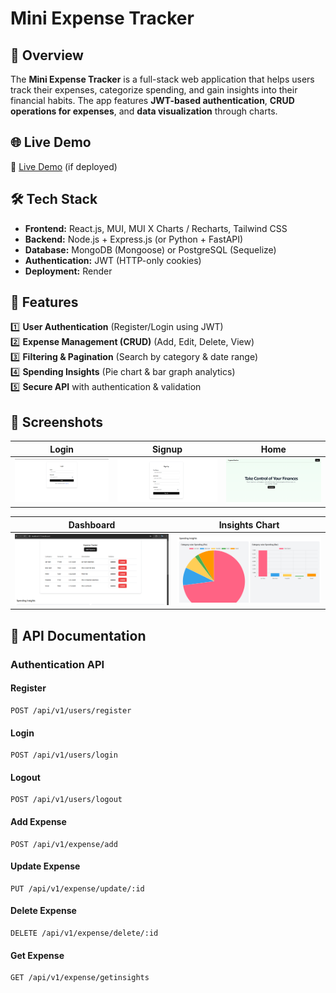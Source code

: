 # Mini Expense Tracker

## 🚀 Overview

The **Mini Expense Tracker** is a full-stack web application that helps users track their expenses, categorize spending, and gain insights into their financial habits. The app features **JWT-based authentication**, **CRUD operations for expenses**, and **data visualization** through charts.

## 🌐 Live Demo

🔗 [Live Demo](https://expense-tracker-frontend-yrfq.onrender.com/) (if deployed)

## 🛠️ Tech Stack

- **Frontend:** React.js, MUI, MUI X Charts / Recharts, Tailwind CSS
- **Backend:** Node.js + Express.js (or Python + FastAPI)
- **Database:** MongoDB (Mongoose) or PostgreSQL (Sequelize)
- **Authentication:** JWT (HTTP-only cookies)
- **Deployment:** Render

## 🌟 Features

1️⃣ **User Authentication** (Register/Login using JWT)  
2️⃣ **Expense Management (CRUD)** (Add, Edit, Delete, View)  
3️⃣ **Filtering & Pagination** (Search by category & date range)  
4️⃣ **Spending Insights** (Pie chart & bar graph analytics)  
5️⃣ **Secure API** with authentication & validation

## 📸 Screenshots

| Login                               | Signup                                | Home                              |
| ----------------------------------- | ------------------------------------- | --------------------------------- |
| ![Login](./client/public/login.png) | ![Signup](./client/public/signup.png) | ![Home](./client/public/home.png) |

| Dashboard                                   | Insights Chart                            |
| ------------------------------------------- | ----------------------------------------- |
| ![Dashboard](./client/public/dashboard.png) | ![Insights](./client/public/insights.png) |

## 📜 API Documentation

### **Authentication API**

#### **Register**

```http
POST /api/v1/users/register
```

#### **Login**

```http
POST /api/v1/users/login
```

#### **Logout**

```http
POST /api/v1/users/logout
```

#### **Add Expense**

```http
POST /api/v1/expense/add
```

#### **Update Expense**

```http
PUT /api/v1/expense/update/:id
```

#### **Delete Expense**

```http
DELETE /api/v1/expense/delete/:id
```

#### **Get Expense**

```http
GET /api/v1/expense/getinsights
```
